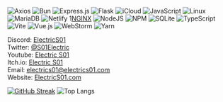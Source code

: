 ![Axios](https://img.shields.io/badge/axios-671ddf?&style=for-the-badge&logo=axios&logoColor=white)
![Bun](https://img.shields.io/badge/bun-282a36?style=for-the-badge&logo=bun&logoColor=fbf0df)
![Express.js](https://img.shields.io/badge/express.js-%23404d59.svg?style=for-the-badge&logo=express&logoColor=%2361DAFB)
![Flask](https://img.shields.io/badge/Flask-000000?style=for-the-badge&logo=flask&logoColor=white)
![iCloud](https://img.shields.io/badge/iCloud-3693F3?style=for-the-badge&logo=iCloud&logoColor=white)
![JavaScript](https://img.shields.io/badge/javascript-%23323330.svg?style=for-the-badge&logo=javascript&logoColor=%23F7DF1E)
![Linux](https://img.shields.io/badge/Linux-FCC624?style=for-the-badge&logo=linux&logoColor=black)
![MariaDB](https://img.shields.io/badge/MariaDB-003545?style=for-the-badge&logo=mariadb&logoColor=white)
![Netlify](https://img.shields.io/badge/Netlify-00C7B7?style=for-the-badge&logo=netlify&logoColor=white)
1[NGINX](https://img.shields.io/badge/Nginx-009639?style=for-the-badge&logo=nginx&logoColor=white)
![NodeJS](https://img.shields.io/badge/node.js-6DA55F?style=for-the-badge&logo=node.js&logoColor=white)
![NPM](https://img.shields.io/badge/NPM-%23000000.svg?style=for-the-badge&logo=npm&logoColor=white)
![SQLite](https://img.shields.io/badge/Sqlite-003B57?style=for-the-badge&logo=sqlite&logoColor=white)
![TypeScript](https://img.shields.io/badge/typescript-%23007ACC.svg?style=for-the-badge&logo=typescript&logoColor=white)
![Vite](https://img.shields.io/badge/vite-%23646CFF.svg?style=for-the-badge&logo=vite&logoColor=white)
![Vue.js](https://img.shields.io/badge/vuejs-%2335495e.svg?style=for-the-badge&logo=vuedotjs&logoColor=%234FC08D)
![WebStorm](https://img.shields.io/badge/webstorm-143?style=for-the-badge&logo=webstorm&logoColor=white&color=black)
![Yarn](https://img.shields.io/badge/yarn-%232C8EBB.svg?style=for-the-badge&logo=yarn&logoColor=white)


Discord: <a href="https://discord.com/users/691540630907781171">ElectricS01</a><br>
Twitter: <a href="https://twitter.com/S01Electric">@S01Electric</a><br>
Youtube: <a href="https://www.youtube.com/electrics01">Electric S01</a><br>
Itch.io: <a href="https://electrics01.itch.io/">Electric S01</a><br>
Email: <a href="mailto:electrics01@electrics01.com">electrics01@electrics01.com</a><br>
Website: <a href="https://electrics01.com">ElectricS01.com</a>

[![GitHub Streak](https://github-readme-streak-stats.herokuapp.com/?user=ElectricS01&theme=dark)](https://git.io/streak-stats)
![Top Langs](https://github-readme-stats.vercel.app/api/top-langs/?username=ElectricS01&layout=compact&title_color=fff&icon_color=79ff97&text_color=9f9f9f&bg_color=151515&langs_count=8)
